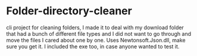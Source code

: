 # Folder-directory-cleaner
 cli project for cleaning folders, I made it to deal with my download folder that had a bunch of different file types and I did not want to go through and move the files I cared about one by one.
 Uses Newtonsoft.Json.dll, make sure you get it. 
I included the exe too, in case anyone wanted to test it.
